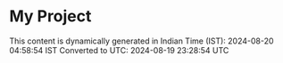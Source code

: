 # My Project

This content is dynamically generated in Indian Time (IST): 2024-08-20 04:58:54 IST
Converted to UTC: 2024-08-19 23:28:54 UTC
